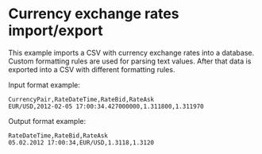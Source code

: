 Currency exchange rates import/export
=======================

This example imports a CSV with currency exchange rates into a database. Custom formatting rules are used for parsing text values.  After that data is exported into a CSV with different formatting rules.

Input format example:
```
CurrencyPair,RateDateTime,RateBid,RateAsk
EUR/USD,2012-02-05 17:00:34.427000000,1.311800,1.311970
```

Output format example:
```
RateDateTime,RateBid,RateAsk
05.02.2012 17:00:34,EUR/USD,1.3118,1.3120
```



